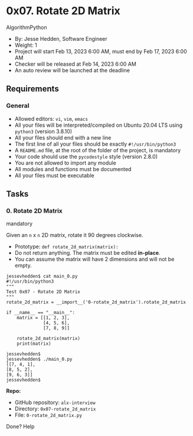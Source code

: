 
# 0x07. Rotate 2D Matrix

AlgorithmPython

-   By:  Jesse Hedden, Software Engineer
-   Weight:  1
-   Project will start  Feb 13, 2023 6:00 AM, must end by  Feb 17, 2023 6:00 AM
-   Checker  will be  released at  Feb 14, 2023 6:00 AM
-   An auto review will be launched at the deadline

## Requirements

### General

-   Allowed editors:  `vi`,  `vim`,  `emacs`
-   All your files will be interpreted/compiled on Ubuntu 20.04 LTS using  `python3`  (version 3.8.10)
-   All your files should end with a new line
-   The first line of all your files should be exactly  `#!/usr/bin/python3`
-   A  `README.md`  file, at the root of the folder of the project, is mandatory
-   Your code should use the  `pycodestyle`  style (version 2.8.0)
-   You are not allowed to import any module
-   All modules and functions must be documented
-   All your files must be executable

## Tasks

### 0. Rotate 2D Matrix

mandatory

Given an  `n`  x  `n`  2D matrix, rotate it 90 degrees clockwise.

-   Prototype:  `def rotate_2d_matrix(matrix):`
-   Do not return anything. The matrix must be edited  **in-place**.
-   You can assume the matrix will have 2 dimensions and will not be empty.

```
jessevhedden$ cat main_0.py
#!/usr/bin/python3
"""
Test 0x07 - Rotate 2D Matrix
"""
rotate_2d_matrix = __import__('0-rotate_2d_matrix').rotate_2d_matrix

if __name__ == "__main__":
    matrix = [[1, 2, 3],
              [4, 5, 6],
              [7, 8, 9]]

    rotate_2d_matrix(matrix)
    print(matrix)

jessevhedden$
jessevhedden$ ./main_0.py
[[7, 4, 1],
[8, 5, 2],
[9, 6, 3]]
jessevhedden$

```

**Repo:**

-   GitHub repository:  `alx-interview`
-   Directory:  `0x07-rotate_2d_matrix`
-   File:  `0-rotate_2d_matrix.py`

Done?  Help
